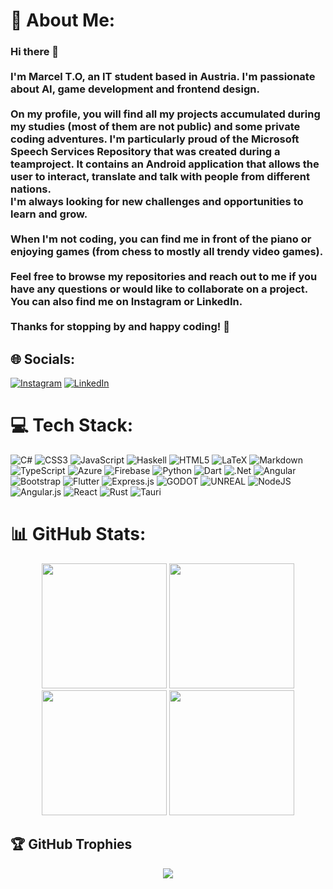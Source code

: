 # 💫 About Me:
### Hi there 👋<br><br>I'm Marcel T.O, an IT student based in Austria. I'm passionate about AI, game development and frontend design. <br><br>On my profile, you will find all my projects accumulated during my studies (most of them are not public) and some private coding adventures. I'm particularly proud of the Microsoft Speech Services Repository that was created during a teamproject. It contains an Android application that allows the user to interact, translate and talk with people from different nations.<br>I'm always looking for new challenges and opportunities to learn and grow.<br><br>When I'm not coding, you can find me in front of the piano or enjoying games (from chess to mostly all trendy video games). <br><br>Feel free to browse my repositories and reach out to me if you have any questions or would like to collaborate on a project. You can also find me on Instagram or LinkedIn.<br><br>Thanks for stopping by and happy coding! 🚀<br>


## 🌐 Socials:
[![Instagram](https://img.shields.io/badge/Instagram-%23E4405F.svg?logo=Instagram&logoColor=white)](https://instagram.com/marcel_mac_) [![LinkedIn](https://img.shields.io/badge/LinkedIn-%230077B5.svg?logo=linkedin&logoColor=white)](https://linkedin.com/in/marcel-turobin-ort-418392252) 

# 💻 Tech Stack:
![C#](https://img.shields.io/badge/c%23-%23239120.svg?style=for-the-badge&logo=c-sharp&logoColor=white) ![CSS3](https://img.shields.io/badge/css3-%231572B6.svg?style=for-the-badge&logo=css3&logoColor=white) ![JavaScript](https://img.shields.io/badge/javascript-%23323330.svg?style=for-the-badge&logo=javascript&logoColor=%23F7DF1E) ![Haskell](https://img.shields.io/badge/Haskell-5e5086?style=for-the-badge&logo=haskell&logoColor=white) ![HTML5](https://img.shields.io/badge/html5-%23E34F26.svg?style=for-the-badge&logo=html5&logoColor=white) ![LaTeX](https://img.shields.io/badge/latex-%23008080.svg?style=for-the-badge&logo=latex&logoColor=white) ![Markdown](https://img.shields.io/badge/markdown-%23000000.svg?style=for-the-badge&logo=markdown&logoColor=white) ![TypeScript](https://img.shields.io/badge/typescript-%23007ACC.svg?style=for-the-badge&logo=typescript&logoColor=white) ![Azure](https://img.shields.io/badge/azure-%230072C6.svg?style=for-the-badge&logo=azure-devops&logoColor=white) ![Firebase](https://img.shields.io/badge/firebase-%23039BE5.svg?style=for-the-badge&logo=firebase) ![Python](https://img.shields.io/badge/python-3670A0?style=for-the-badge&logo=python&logoColor=ffdd54) ![Dart](https://img.shields.io/badge/dart-%230175C2.svg?style=for-the-badge&logo=dart&logoColor=white) ![.Net](https://img.shields.io/badge/.NET-5C2D91?style=for-the-badge&logo=.net&logoColor=white) ![Angular](https://img.shields.io/badge/angular-%23DD0031.svg?style=for-the-badge&logo=angular&logoColor=white) ![Bootstrap](https://img.shields.io/badge/bootstrap-%23563D7C.svg?style=for-the-badge&logo=bootstrap&logoColor=white) ![Flutter](https://img.shields.io/badge/Flutter-%2302569B.svg?style=for-the-badge&logo=Flutter&logoColor=white) ![Express.js](https://img.shields.io/badge/express.js-%23404d59.svg?style=for-the-badge&logo=express&logoColor=%2361DAFB) ![GODOT](https://img.shields.io/badge/godot-3582bb.svg?style=for-the-badge&logo=godot-engine&logoColor=white) ![UNREAL](https://img.shields.io/badge/unreal-%2320232a.svg?style=for-the-badge&logo=unreal-engine&logoColor=white) ![NodeJS](https://img.shields.io/badge/node.js-6DA55F?style=for-the-badge&logo=node.js&logoColor=white) ![Angular.js](https://img.shields.io/badge/angular.js-%23E23237.svg?style=for-the-badge&logo=angularjs&logoColor=white) ![React](https://img.shields.io/badge/react-%2320232a.svg?style=for-the-badge&logo=react&logoColor=%2361DAFB) ![Rust](https://img.shields.io/badge/rust-%23E34F26.svg?style=for-the-badge&logo=rust&logoColor=black) ![Tauri](https://img.shields.io/badge/tauri-%23039BE5.svg?style=for-the-badge&logo=tauri&logoColor=ffdd54)
# 📊 GitHub Stats:
<p align="center">
  <img height=200 src="https://github-readme-stats.vercel.app/api?username=marcel-to&show_icons=true&theme=github_dark&rank_icon=github&hide=contribs" />
  <img height=200 src="https://github-readme-streak-stats.herokuapp.com?user=Marcel-TO&theme=github-dark-blue&date_format=j%20M%5B%20Y%5D&mode=weekly"/>
  <img height=200 src="https://github-readme-stats.vercel.app/api/top-langs/?username=marcel-to&layout=donut&theme=github_dark&card_width=320"/>
  <img height=200 src="https://github-contributor-stats.vercel.app/api?username=Marcel-TO&limit=5&theme=github_dark&combine_all_yearly_contributions=true"/>
</p>

## 🏆 GitHub Trophies
<p align="center">
  <a href="https://github.com/anuraghazra/github-readme-stats">
    <img align="center" src="https://github-profile-trophy.vercel.app/?username=Marcel-TO&no-frame=false&no-bg=false&margin-w=4" />
  </a>
</p>
